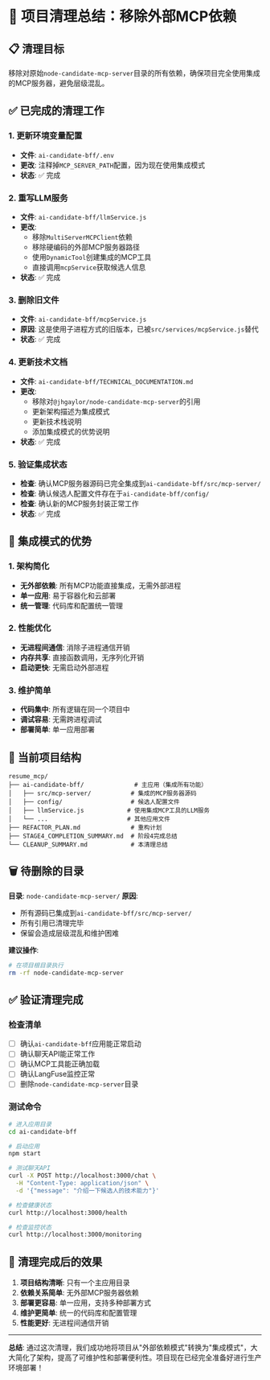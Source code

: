 # 🧹 项目清理总结：移除外部MCP依赖

## 📋 清理目标

移除对原始`node-candidate-mcp-server`目录的所有依赖，确保项目完全使用集成的MCP服务器，避免层级混乱。

## ✅ 已完成的清理工作

### 1. 更新环境变量配置
- **文件**: `ai-candidate-bff/.env`
- **更改**: 注释掉`MCP_SERVER_PATH`配置，因为现在使用集成模式
- **状态**: ✅ 完成

### 2. 重写LLM服务
- **文件**: `ai-candidate-bff/llmService.js`
- **更改**: 
  - 移除`MultiServerMCPClient`依赖
  - 移除硬编码的外部MCP服务器路径
  - 使用`DynamicTool`创建集成的MCP工具
  - 直接调用`mcpService`获取候选人信息
- **状态**: ✅ 完成

### 3. 删除旧文件
- **文件**: `ai-candidate-bff/mcpService.js`
- **原因**: 这是使用子进程方式的旧版本，已被`src/services/mcpService.js`替代
- **状态**: ✅ 完成

### 4. 更新技术文档
- **文件**: `ai-candidate-bff/TECHNICAL_DOCUMENTATION.md`
- **更改**: 
  - 移除对`@jhgaylor/node-candidate-mcp-server`的引用
  - 更新架构描述为集成模式
  - 更新技术栈说明
  - 添加集成模式的优势说明
- **状态**: ✅ 完成

### 5. 验证集成状态
- **检查**: 确认MCP服务器源码已完全集成到`ai-candidate-bff/src/mcp-server/`
- **检查**: 确认候选人配置文件存在于`ai-candidate-bff/config/`
- **检查**: 确认新的MCP服务封装正常工作
- **状态**: ✅ 完成

## 🎯 集成模式的优势

### 1. 架构简化
- **无外部依赖**: 所有MCP功能直接集成，无需外部进程
- **单一应用**: 易于容器化和云部署
- **统一管理**: 代码库和配置统一管理

### 2. 性能优化
- **无进程间通信**: 消除子进程通信开销
- **内存共享**: 直接函数调用，无序列化开销
- **启动更快**: 无需启动外部进程

### 3. 维护简单
- **代码集中**: 所有逻辑在同一个项目中
- **调试容易**: 无需跨进程调试
- **部署简单**: 单一应用部署

## 📁 当前项目结构

```
resume_mcp/
├── ai-candidate-bff/              # 主应用（集成所有功能）
│   ├── src/mcp-server/           # 集成的MCP服务器源码
│   ├── config/                   # 候选人配置文件
│   ├── llmService.js            # 使用集成MCP工具的LLM服务
│   └── ...                      # 其他应用文件
├── REFACTOR_PLAN.md              # 重构计划
├── STAGE4_COMPLETION_SUMMARY.md  # 阶段4完成总结
└── CLEANUP_SUMMARY.md            # 本清理总结
```

## 🗑️ 待删除的目录

**目录**: `node-candidate-mcp-server/`
**原因**: 
- 所有源码已集成到`ai-candidate-bff/src/mcp-server/`
- 所有引用已清理完毕
- 保留会造成层级混乱和维护困难

**建议操作**:
```bash
# 在项目根目录执行
rm -rf node-candidate-mcp-server
```

## ✅ 验证清理完成

### 检查清单
- [ ] 确认`ai-candidate-bff`应用能正常启动
- [ ] 确认聊天API能正常工作
- [ ] 确认MCP工具能正确加载
- [ ] 确认LangFuse监控正常
- [ ] 删除`node-candidate-mcp-server`目录

### 测试命令
```bash
# 进入应用目录
cd ai-candidate-bff

# 启动应用
npm start

# 测试聊天API
curl -X POST http://localhost:3000/chat \
  -H "Content-Type: application/json" \
  -d '{"message": "介绍一下候选人的技术能力"}'

# 检查健康状态
curl http://localhost:3000/health

# 检查监控状态
curl http://localhost:3000/monitoring
```

## 🎉 清理完成后的效果

1. **项目结构清晰**: 只有一个主应用目录
2. **依赖关系简单**: 无外部MCP服务器依赖
3. **部署更容易**: 单一应用，支持多种部署方式
4. **维护更简单**: 统一的代码库和配置管理
5. **性能更好**: 无进程间通信开销

---

**总结**: 通过这次清理，我们成功地将项目从"外部依赖模式"转换为"集成模式"，大大简化了架构，提高了可维护性和部署便利性。项目现在已经完全准备好进行生产环境部署！ 